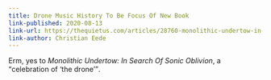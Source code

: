 ```yaml
---
title: Drone Music History To Be Focus Of New Book
link-published: 2020-08-13
link-url: https://thequietus.com/articles/28760-monolithic-undertow-in-search-of-sonic-oblivion-harry-sword-book-history-of-drone-music
link-author: Christian Eede
---
```


Erm, yes to <cite>Monolithic Undertow: In Search Of Sonic Oblivion</cite>, a <q>celebration of ‘the drone’</q>.
